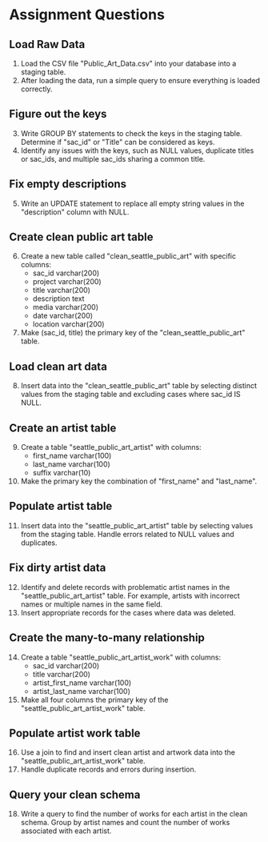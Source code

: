 # Assignment Questions

## Load Raw Data

1. Load the CSV file "Public_Art_Data.csv" into your database into a staging table.
2. After loading the data, run a simple query to ensure everything is loaded correctly.

## Figure out the keys

3. Write GROUP BY statements to check the keys in the staging table. Determine if "sac_id" or "Title" can be considered as keys.
4. Identify any issues with the keys, such as NULL values, duplicate titles or sac_ids, and multiple sac_ids sharing a common title.

## Fix empty descriptions

5. Write an UPDATE statement to replace all empty string values in the "description" column with NULL.

## Create clean public art table

6. Create a new table called "clean_seattle_public_art" with specific columns:
   - sac_id varchar(200)
   - project varchar(200)
   - title varchar(200)
   - description text
   - media varchar(200)
   - date varchar(200)
   - location varchar(200)
7. Make (sac_id, title) the primary key of the "clean_seattle_public_art" table.

## Load clean art data

8. Insert data into the "clean_seattle_public_art" table by selecting distinct values from the staging table and excluding cases where sac_id IS NULL.

## Create an artist table

9. Create a table "seattle_public_art_artist" with columns:
   - first_name varchar(100)
   - last_name varchar(100)
   - suffix varchar(10)
10. Make the primary key the combination of "first_name" and "last_name".

## Populate artist table

11. Insert data into the "seattle_public_art_artist" table by selecting values from the staging table. Handle errors related to NULL values and duplicates.

## Fix dirty artist data

12. Identify and delete records with problematic artist names in the "seattle_public_art_artist" table. For example, artists with incorrect names or multiple names in the same field.
13. Insert appropriate records for the cases where data was deleted.

## Create the many-to-many relationship

14. Create a table "seattle_public_art_artist_work" with columns:
    - sac_id varchar(200)
    - title varchar(200)
    - artist_first_name varchar(100)
    - artist_last_name varchar(100)
15. Make all four columns the primary key of the "seattle_public_art_artist_work" table.

## Populate artist work table

16. Use a join to find and insert clean artist and artwork data into the "seattle_public_art_artist_work" table.
17. Handle duplicate records and errors during insertion.

## Query your clean schema

18. Write a query to find the number of works for each artist in the clean schema. Group by artist names and count the number of works associated with each artist.
